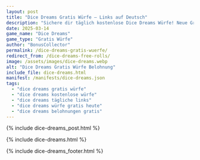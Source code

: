 ```yaml
---
layout: post
title: "Dice Dreams Gratis Würfe – Links auf Deutsch"
description: "Sichere dir täglich kostenlose Dice Dreams Würfe! Neue Gratis-Links für deutsche Spieler – 100% sicher und aktuell."
date: 2025-03-14
game_name: "Dice Dreams"
game_type: "Gratis Würfe"
author: "BonusCollector"
permalink: /dice-dreams-gratis-wuerfe/
redirect_from: /dice-dreams-free-rolls/
image: /assets/images/dice-dreams.webp
alt: "Dice Dreams Gratis Würfe Belohnung"
include_file: dice-dreams.html
manifest: /manifests/dice-dreams.json
tags: 
  - "dice dreams gratis würfe"
  - "dice dreams kostenlose würfe"
  - "dice dreams tägliche links"
  - "dice dreams würfe gratis heute"
  - "dice dreams belohnungen gratis"
---
```

{% include dice-dreams_post.html %}

{% include dice-dreams.html %}

{% include dice-dreams_footer.html %}